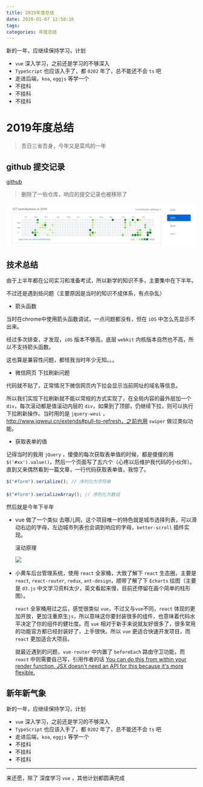 ```yaml
---
title: 2019年度总结
date: 2020-01-07 12:58:16
tags:
categories: 年度总结
---
```




新的一年，应继续保持学习，计划

- `vue` 深入学习，之前还是学习的不够深入
- `TypeScript` 也应该入手了，都 `0202` 年了，总不能还不会 `ts` 吧
- 走进后端，`koa`, `eggjs` 等学一个
- 不挂科
- 不挂科
- 不挂科

<!-- more -->

# 2019年度总结

> 吾日三省吾身，今年又是菜鸡的一年

## github 提交记录

[github](https://github.com/popring?tab=overview&from=2019-12-01&to=2019-12-31)

> 删除了一些仓库，响应的提交记录也被移除了

![](https://raw.githubusercontent.com/popring/assets-repo/master/img/20200107130123.png)



## 技术总结

由于上半年都在公司实习和准备考试，所以新学的知识不多，主要集中在下半年。

不过还是遇到些问题（主要原因是当时的知识不成体系，有点杂乱）



- 箭头函数

当时在chrome中使用箭头函数调试，一点问题都没有，但在 `iOS` 中怎么先显示不出来。

经过多次排查，才发现，`iOS` 版本不够高，底层 `webkit` 内核版本自然也不高，所以不支持箭头函数。

这也算是兼容性问题，都怪我当时年少无知。。。



- 微信网页 下拉刷新问题

代码就不贴了，正常情况下微信网页内下拉会显示当前网址的域名等信息。

所以我们实现下拉刷新就不能以常规的方式实现了，在全局内容的最外层加一个 `div`，每次滚动都是值滚动内层的 `div`，如果到了顶部，仍继续下拉，则可以执行下拉刷新操作。当时用的是 `jquery-weui` ，http://www.jqweui.cn/extends#pull-to-refresh，之前也用 `swiper` 做过类似功能。



- 获取表单的值

记得当时的我用 `jQuery` ，傻傻的每次获取表单值的时候，都是傻傻的用 `$('#xx').value()`，然后一个页面写了五六个（心疼以后维护我代码的小伙伴）。直到又来偶然看到一篇文章，一行代码获取表单值，我惊了。

```js
$("#form").serialize(); // 序列化为字符串

$("#form").serializeArray(); // 序列化为数组
```



然后就是今年下半年

- vue 做了一个类似 去哪儿网，这个项目唯一的特色就是城市选择列表，可以滑动右边的字母，左边城市列表也会调到响应的字母，`better-scroll` 插件实现。

  滚动原理

  ![](http://static.galileo.xiaojukeji.com/static/tms/shield/scroll-4.png)

- 小黄车后台管理系统，使用 `react` 全家桶，大致了解下 `react` 生态圈，主要是`react`, `react-router`, `redux`, `ant-design`，顺带了解了下 `Echarts` 绘图（主要是 `d3.js` 中文学习资料太少，英文看起来慢，目前还停留在画个简单的柱形图）。

  `react` 全家桶用过之后，感觉很类似 `vue`，不过又与`vue`不同，`react` 体现的更加开放，更加注重原生`js`，所以意味这你要封装很多的组件，也意味着代码水平决定了你的组件的健壮度。而 `vue` 相对于新手来说就友好很多了，很多常用的功能官方都已经封装好了，上手很快。所以 `vue` 更适合快速开发项目，而 `react` 更加适合大项目。

  就最近遇到的问题，`vue-router` 中内置了 `beforeEach` 路由守卫功能，而 `react` 中则需要自己写，引用作者的话 [You can do this from within your render function. JSX doesn't need an API for this because it's more flexible.](https://github.com/ReactTraining/react-router/issues/4962#issuecomment-355572622) 



## 新年新气象

新的一年，应继续保持学习，计划

- `vue` 深入学习，之前还是学习的不够深入
- `TypeScript` 也应该入手了，都 `0202` 年了，总不能还不会 `ts` 吧
- 走进后端，`koa`, `eggjs` 等学一个
- 不挂科
- 不挂科
- 不挂科



---

来还愿，除了 深度学习 `vue` ，其他计划都圆满完成





